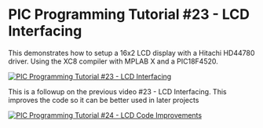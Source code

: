 # **PIC Programming Tutorial #23 - LCD Interfacing**

This demonstrates how to setup a 16x2 LCD display with a Hitachi HD44780 driver. Using the XC8 compiler with MPLAB X and a PIC18F4520.

[![PIC Programming Tutorial #23 - LCD Interfacing](https://img.youtube.com/vi/qqJTYhUEekk/0.jpg)](https://www.youtube.com/watch?v=qqJTYhUEekk "PIC Programming Tutorial #23 - LCD Interfacing")

This is a followup on the previous video #23 - LCD Interfacing. This improves the code so it can be better used in later projects

[![PIC Programming Tutorial #24 - LCD Code Improvements](https://img.youtube.com/vi/DytlyQxRJ7Q/0.jpg)](https://www.youtube.com/watch?v=DytlyQxRJ7Q "PIC Programming Tutorial #24 - LCD Code Improvements")


